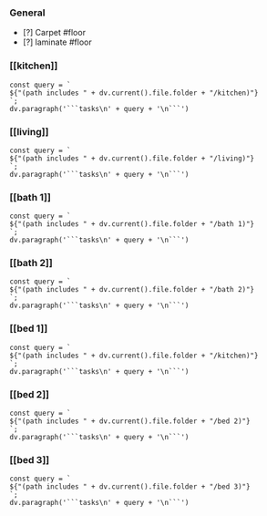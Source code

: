 ### General
- [?] Carpet #floor
- [?] laminate #floor

### [[kitchen]]
```dataviewjs
const query = `
${"(path includes " + dv.current().file.folder + "/kitchen)"}
`;
dv.paragraph('```tasks\n' + query + '\n```')
```

### [[living]]
```dataviewjs
const query = `
${"(path includes " + dv.current().file.folder + "/living)"}
`;
dv.paragraph('```tasks\n' + query + '\n```')
```

### [[bath 1]]
```dataviewjs
const query = `
${"(path includes " + dv.current().file.folder + "/bath 1)"}
`;
dv.paragraph('```tasks\n' + query + '\n```')
```

### [[bath 2]]
```dataviewjs
const query = `
${"(path includes " + dv.current().file.folder + "/bath 2)"}
`;
dv.paragraph('```tasks\n' + query + '\n```')
```

### [[bed 1]]
```dataviewjs
const query = `
${"(path includes " + dv.current().file.folder + "/kitchen)"}
`;
dv.paragraph('```tasks\n' + query + '\n```')
```
### [[bed 2]]
```dataviewjs
const query = `
${"(path includes " + dv.current().file.folder + "/bed 2)"}
`;
dv.paragraph('```tasks\n' + query + '\n```')
```
### [[bed 3]]
```dataviewjs
const query = `
${"(path includes " + dv.current().file.folder + "/bed 3)"}
`;
dv.paragraph('```tasks\n' + query + '\n```')
```

